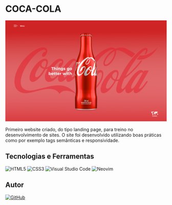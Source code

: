 # COCA-COLA

![Coca-Cola][coca-cola-preview]

[coca-cola-preview]: ./img/coca-cola-preview.png
[github]: ./img/favicon-dark-mini.png

Primeiro website criado, do tipo landing page, para treino no desenvolvimento de sites.
O site foi desenvolvido utilizando boas práticas como por exemplo tags semânticas e responsividade.


## Tecnologias e Ferramentas
![HTML5](https://img.shields.io/badge/html5-%23E34F26.svg?style=for-the-badge&logo=html5&logoColor=white)
![CSS3](https://img.shields.io/badge/css3-%231572B6.svg?style=for-the-badge&logo=css3&logoColor=white)
![Visual Studio Code](https://img.shields.io/badge/Visual%20Studio%20Code-0078d7.svg?style=for-the-badge&logo=visual-studio-code&logoColor=white)
![Neovim](https://img.shields.io/badge/NeoVim-%2357A143.svg?&style=for-the-badge&logo=neovim&logoColor=white)


## Autor
[![GitHub](https://img.shields.io/badge/github-%23121011.svg?style=for-the-badge&logo=github&logoColor=white)](https://github.com/ls1w)

